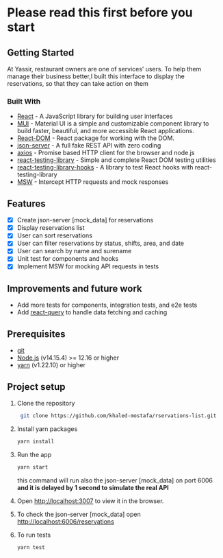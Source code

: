 # Please read this first before you start

## Getting Started

At Yassir, restaurant owners are one of services’ users. To help them manage
their business better,I built this interface to display the reservations,
so that they can take action on them

### Built With

-   [React](https://react.dev/) - A JavaScript library for building user interfaces
-   [MUI](https://mui.com/) - Material UI is a simple and customizable component library to build faster, beautiful, and more accessible React applications.
-   [React-DOM](https://reactjs.org/docs/react-dom.html) - React package for working with the DOM.
-  [json-server](https://github.com/typicode/json-server) - A full fake REST API with zero coding
-  [axios](https://axios-http.com/) - Promise based HTTP client for the browser and node.js
- [react-testing-library](https://testing-library.com/docs/react-testing-library/intro/) - Simple and complete React DOM testing utilities
-  [react-testing-library-hooks](https://react-hooks-testing-library.com/) - A library to test React hooks with react-testing-library
-  [MSW](https://mswjs.io/) - Intercept HTTP requests and mock responses

## Features

-   [x] Create json-server [mock_data] for reservations
-   [x] Display reservations list
-   [x] User can sort reservations
-   [x] User can filter reservations by status, shifts, area, and date
-   [x] User can search by name and surename
-   [x] Unit test for components and hooks
-   [x] Implement MSW for mocking API requests in tests

## Improvements and future work

-  Add more tests for components, integration tests, and e2e tests
- Add [react-query](https://react-query.tanstack.com/) to handle data fetching and caching


## Prerequisites

-   [git](https://git-scm.com/)
-   [Node.js](https://nodejs.org/en/) (v14.15.4) >= 12.16 or higher
-   [yarn](https://yarnpkg.com/) (v1.22.10) or higher

## Project setup

1.  Clone the repository
    ```sh
     git clone https://github.com/khaled-mostafa/rservations-list.git
     ```
2.  Install yarn packages
    ```sh
    yarn install
    ```
3.  Run the app
    ```sh
    yarn start
    ```
    this command will run also the json-server [mock_data] on port 6006 **and it is delayed by 1 second to simulate the real API**
4.  Open [http://localhost:3007](http://localhost:3007) to view it in the browser.

6. To check the json-server [mock_data] open [http://localhost:6006/reservations](http://localhost:6006/reservations)

5.  To run tests
    ```sh
    yarn test
    ```

